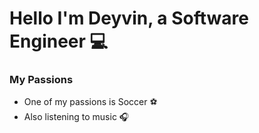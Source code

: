 # Hello I'm Deyvin, a Software Engineer  💻

### My Passions
- One of my passions is Soccer ⚽️
- Also listening to music 🎧
